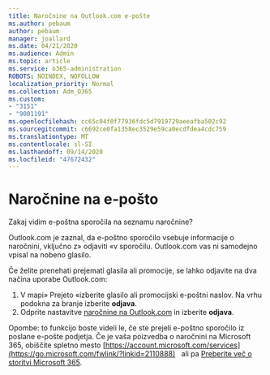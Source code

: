 ```yaml
---
title: Naročnine na Outlook.com e-pošte
ms.author: pebaum
author: pebaum
manager: joallard
ms.date: 04/21/2020
ms.audience: Admin
ms.topic: article
ms.service: o365-administration
ROBOTS: NOINDEX, NOFOLLOW
localization_priority: Normal
ms.collection: Adm_O365
ms.custom:
- "3151"
- "9001191"
ms.openlocfilehash: cc65c04f0f77936fdc5d7919729aeeafba502c92
ms.sourcegitcommit: c6692ce0fa1358ec3529e59ca0ecdfdea4cdc759
ms.translationtype: MT
ms.contentlocale: sl-SI
ms.lasthandoff: 09/14/2020
ms.locfileid: "47672432"
---
```

# <a name="email-subscriptions"></a>Naročnine na e-pošto

Zakaj vidim e-poštna sporočila na seznamu naročnine?

Outlook.com je zaznal, da e-poštno sporočilo vsebuje informacije o naročnini, vključno z» odjaviti «v sporočilu. Outlook.com vas ni samodejno vpisal na nobeno glasilo.

Če želite prenehati prejemati glasila ali promocije, se lahko odjavite na dva načina uporabe Outlook.com:
1. V mapi» Prejeto «izberite glasilo ali promocijski e-poštni naslov. Na vrhu podokna za branje izberite **odjava**.
2. Odprite nastavitve [naročnine na Outlook.com](https://go.microsoft.com/fwlink/?linkid=2110887) in izberite **odjava**.

Opombe: to funkcijo boste videli le, če ste prejeli e-poštno sporočilo iz poslane e-pošte podjetja.
Če je vaša poizvedba o naročnini na Microsoft 365, obiščite spletno mesto [https://account.microsoft.com/services](https://go.microsoft.com/fwlink/?linkid=2110888)   ali pa [Preberite več o storitvi Microsoft 365](https://products.office.com/compare-all-microsoft-office-products?tab=1&WT.mc_id=PROD_OL-Web_Support_O365NewValue_Upgrade).
  